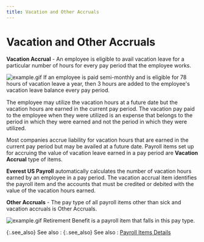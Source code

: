 ```yaml
---
title: Vacation and Other Accruals
---
```


# Vacation and Other Accruals


**Vacation Accrual** - An employee is eligible to avail vacation leave for a particular number of hours for every pay period that the employee works.


![example.gif]({{site.prl_baseurl}}/img/example.gif)  If an employee is paid semi-monthly and is eligible for 78 hours of vacation leave a year, then 3 hours are added to the employee's vacation leave balance every pay period<font face='verdana'>.</font>


The employee may utilize the vacation hours at a future date but the vacation hours are earned in the current pay period. The vacation pay paid to the employee when they were utilized is an expense that belongs to the period in which they were earned and not the period in which they were utilized.


Most companies accrue liability for vacation hours that are earned in the current pay period but may be availed at a future date. Payroll items set up for accruing the value of vacation leave earned in a pay period are **Vacation Accrual** type of items.


**Everest US Payroll** automatically calculates the number of vacation hours earned by an employee in a pay period. The vacation accrual item identifies the payroll item and the accounts that must be credited or debited with the value of the vacation hours earned.


**Other Accruals** - The pay type of all payroll items other than sick and vacation accruals is Other Accruals.


![example.gif]({{site.prl_baseurl}}/img/example.gif)  Retirement Benefit is a payroll item that falls in this pay type.


{:.see_also}
See also
: {:.see_also}
See also
: [Payroll Items Details]({{site.prl_baseurl}}/setup/payroll-items/the_payroll_items_profile.html)
